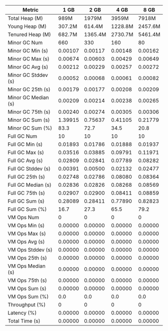 | Metric | 1 GB | 2 GB | 4 GB | 8 GB |
|------|----|----|----|----|
| Total Heap (M) | 989M | 1979M | 3959M | 7918M |
| Young Heap (M) | 307.2M | 614.4M | 1228.8M | 2457.6M |
| Tenured Heap (M) | 682.7M | 1365.4M | 2730.7M | 5461.4M |
| Minor GC Num | 660 | 330 | 160 | 80 |
| Minor GC Min (s) | 0.00107 | 0.00117 | 0.00148 | 0.00162 |
| Minor GC Max (s) | 0.00674 | 0.00603 | 0.00429 | 0.00649 |
| Minor GC Avg (s) | 0.00212 | 0.00229 | 0.00257 | 0.00272 |
| Minor GC Stddev (s) | 0.00052 | 0.00068 | 0.00061 | 0.00082 |
| Minor GC 25th (s) | 0.00179 | 0.00177 | 0.00208 | 0.00209 |
| Minor GC Median (s) | 0.00209 | 0.00214 | 0.00238 | 0.00265 |
| Minor GC 75th (s) | 0.00240 | 0.00274 | 0.00305 | 0.00306 |
| Minor GC Sum (s) | 1.39915 | 0.75637 | 0.41105 | 0.21779 |
| Minor GC Sum (%) | 83.3 | 72.7 | 34.5 | 20.8 |
| Full GC Num | 10 | 10 | 10 | 10 |
| Full GC Min (s) | 0.01893 | 0.01786 | 0.01888 | 0.01937 |
| Full GC Max (s) | 0.03516 | 0.03885 | 0.09791 | 0.11971 |
| Full GC Avg (s) | 0.02809 | 0.02841 | 0.07789 | 0.08282 |
| Full GC Stddev (s) | 0.00391 | 0.00500 | 0.02132 | 0.02477 |
| Full GC 25th (s) | 0.02748 | 0.02786 | 0.08080 | 0.08364 |
| Full GC Median (s) | 0.02836 | 0.02826 | 0.08268 | 0.08569 |
| Full GC 75th (s) | 0.02907 | 0.02900 | 0.08411 | 0.08859 |
| Full GC Sum (s) | 0.28089 | 0.28411 | 0.77890 | 0.82823 |
| Full GC Sum (%) | 16.7 | 27.3 | 65.5 | 79.2 |
| VM Ops Num | 0 | 0 | 0 | 0 |
| VM Ops Min (s) | 0.00000 | 0.00000 | 0.00000 | 0.00000 |
| VM Ops Max (s) | 0.00000 | 0.00000 | 0.00000 | 0.00000 |
| VM Ops Avg (s) | 0.00000 | 0.00000 | 0.00000 | 0.00000 |
| VM Ops Stddev (s) | 0.00000 | 0.00000 | 0.00000 | 0.00000 |
| VM Ops 25th (s) | 0.00000 | 0.00000 | 0.00000 | 0.00000 |
| VM Ops Median (s) | 0.00000 | 0.00000 | 0.00000 | 0.00000 |
| VM Ops 75th (s) | 0.00000 | 0.00000 | 0.00000 | 0.00000 |
| VM Ops Sum (s) | 0.00000 | 0.00000 | 0.00000 | 0.00000 |
| VM Ops Sum (%) | 0.0 | 0.0 | 0.0 | 0.0 |
| Throughput (%) | 0 | 0 | 0 | 0 |
| Latency (%) | 0.00000 | 0.00000 | 0.00000 | 0.00000 |
| Total Time (s) | 0.00000 | 0.00000 | 0.00000 | 0.00000 |
